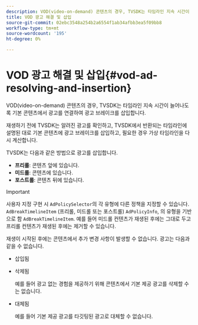 ```yaml
---
description: VOD(video-on-demand) 콘텐츠의 경우, TVSDK는 타임라인 지속 시간이 늘어나도록 기본 콘텐츠에서 광고를 연결하여 광고 브레이크를 삽입합니다.
title: VOD 광고 해결 및 삽입
source-git-commit: 02ebc3548a254b2a6554f1ab34afbb3ea5f09bb8
workflow-type: tm+mt
source-wordcount: '195'
ht-degree: 0%

---
```


# VOD 광고 해결 및 삽입{#vod-ad-resolving-and-insertion}

VOD(video-on-demand) 콘텐츠의 경우, TVSDK는 타임라인 지속 시간이 늘어나도록 기본 콘텐츠에서 광고를 연결하여 광고 브레이크를 삽입합니다.

재생하기 전에 TVSDK는 알려진 광고를 확인하고, TVSDK에서 반환되는 타임라인에 설명된 대로 기본 콘텐츠에 광고 브레이크를 삽입하고, 필요한 경우 가상 타임라인을 다시 계산합니다.

TVSDK는 다음과 같은 방법으로 광고를 삽입합니다.

* **프리롤**: 콘텐츠 앞에 있습니다.
* **미드롤**: 콘텐츠에 있습니다.
* **포스트롤**: 콘텐츠 뒤에 있습니다.

>[!IMPORTANT]
>
>사용자 지정 구현 시 `AdPolicySelector`의 각 유형에 다른 정책을 지정할 수 있습니다. `AdBreakTimelineItem` (프리롤, 미드롤 또는 포스트롤) `AdPolicyInfo`, 의 유형을 기반으로 함 `AdBreakTimelineItem`. 예를 들어 미드롤 컨텐츠가 재생된 후에는 그대로 두고 프리롤 컨텐츠가 재생된 후에는 제거할 수 있습니다.

재생이 시작된 후에는 콘텐츠에서 추가 변경 사항이 발생할 수 없습니다. 광고는 다음과 같을 수 없습니다.

* 삽입됨
* 삭제됨

  예를 들어 광고 없는 경험을 제공하기 위해 콘텐츠에서 기본 제공 광고를 삭제할 수는 없습니다.
* 대체됨

  예를 들어 기본 제공 광고를 타깃팅된 광고로 대체할 수 없습니다.
